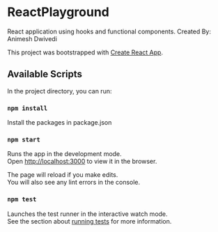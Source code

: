 
# ReactPlayground
React application using hooks and functional components. 
Created By: Animesh Dwivedi

This project was bootstrapped with [Create React App](https://github.com/facebook/create-react-app).

## Available Scripts

In the project directory, you can run:

### `npm install`

Install the packages in package.json

### `npm start`

Runs the app in the development mode.<br />
Open [http://localhost:3000](http://localhost:3000) to view it in the browser.

The page will reload if you make edits.<br />
You will also see any lint errors in the console.

### `npm test`

Launches the test runner in the interactive watch mode.<br />
See the section about [running tests](https://facebook.github.io/create-react-app/docs/running-tests) for more information.